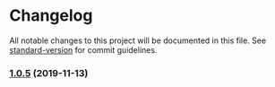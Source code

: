 # Changelog

All notable changes to this project will be documented in this file. See [standard-version](https://github.com/conventional-changelog/standard-version) for commit guidelines.

### [1.0.5](https://github.com/praghus/lucendi/compare/v1.0.4...v1.0.5) (2019-11-13)
